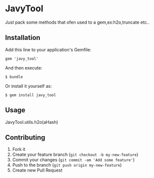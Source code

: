 # JavyTool

Just pack some methods that ofen used to a gem,ex:h2o,truncate etc..

## Installation

Add this line to your application's Gemfile:

    gem 'javy_tool'

And then execute:

    $ bundle

Or install it yourself as:

    $ gem install javy_tool

## Usage

JavyTool.utils.h2o(aHash)

## Contributing

1. Fork it
2. Create your feature branch (`git checkout -b my-new-feature`)
3. Commit your changes (`git commit -am 'Add some feature'`)
4. Push to the branch (`git push origin my-new-feature`)
5. Create new Pull Request
